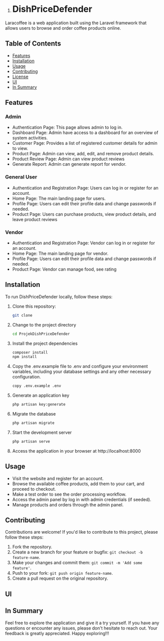 1. # DishPriceDefender

Laracoffee is a web application built using the Laravel framework that allows users to browse and order coffee products online.

## Table of Contents

- [Features](#features)
- [Installation](#installation)
- [Usage](#usage)
- [Contributing](#contributing)
- [License](#license)
- [UI](#ui)
- [In Summary](#in-summary)


## Features
### Admin
- Authentication Page: This page allows admin to log in.
- Dashboard Page: Admin have access to a dashboard for an overview of system activities.
- Customer Page: Provides a list of registered customer details for admin to view.
- Product Page: Admin can view, add, edit, and remove product details.
- Product Review Page: Admin can view product reviews 
- Generate Report: Admin can generate report for vendor.


### General User
- Authentication and Registration Page: Users can log in or register for an account.
- Home Page: The main landing page for users.
- Profile Page: Users can edit their profile data and change passwords if needed.
- Product Page: Users can purchase products, view product details, and leave product reviews 

  
### Vendor
- Authentication and Registration Page: Vendor can log in or register for an account.
- Home Page: The main landing page for vendor.
- Profile Page: Users can edit their profile data and change passwords if needed.
- Product Page: Vendor can manage food, see rating


## Installation

To run DishPriceDefender locally, follow these steps:

1. Clone this repository:

   ```bash
   git clone 
   ```
2. Change to the project directory
    ```bash
    cd ProjekDishPriceDefender
    ```
3. Install the project dependencies
    ```bash
    composer install
    npm install
    ```
4. Copy the .env.example file to .env and configure your environment variables, including your database settings and any other necessary configuration.
    ```bash
    copy .env.example .env
    ```
5. Generate an application key
    ```bash
    php artisan key:generate
    ```
6. Migrate the database
    ```bash
    php artisan migrate
    ```

8. Start the development server
    ```bash
    php artisan serve
    ```
9. Access the application in your browser at http://localhost:8000

## Usage
- Visit the website and register for an account.
- Browse the available coffee products, add them to your cart, and proceed to checkout.
- Make a test order to see the order processing workflow.
- Access the admin panel by log in with admin credentials (if seeded).
- Manage products and orders through the admin panel.

## Contributing
Contributions are welcome! If you'd like to contribute to this project, please follow these steps:
1. Fork the repository.
2. Create a new branch for your feature or bugfix: `git checkout -b feature-name`.
3. Make your changes and commit them: `git commit -m 'Add some feature'`.
4. Push to your fork: `git push origin feature-name`.
5. Create a pull request on the original repository.



## UI


## In Summary
 Feel free to explore the application and give it a try yourself. If you have any questions or encounter any issues, please don't hesitate to reach out. Your feedback is greatly appreciated. Happy exploring!!!
 
